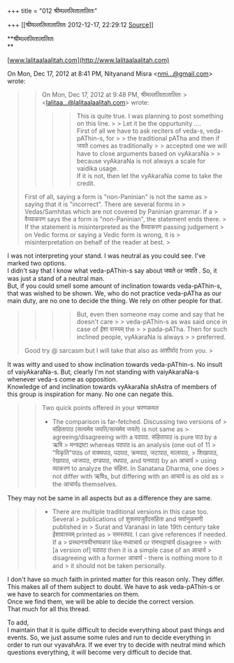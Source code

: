 +++
title = "012 श्रीमल्ललितालालितः"

+++
[[श्रीमल्ललितालालितः	2012-12-17, 22:29:12 [Source](https://groups.google.com/g/bvparishat/c/aND6eGEixaM)]]



**श्रीमल्ललितालालितः  
**

[www.lalitaalaalitah.com](http://www.lalitaalaalitah.com)

  
  
  

On Mon, Dec 17, 2012 at 8:41 PM, Nityanand Misra \<[nmi...@gmail.com]()\> wrote:  

> 
> >   
> > 
> > On Mon, Dec 17, 2012 at 9:48 PM, श्रीमल्ललितालालितः > \<[lalitaa...@lalitaalaalitah.com]()\> wrote:  
> > > 
> > > > This is quite true. I was planning to post something on this line. > > Let it be the oppurtunity ....  
> > First of all we have to ask reciters of veda-s, veda-pAThin-s, for > > the traditional pATha and then if जयते comes as traditionally > > accepted one we will have to close arguments based on vyAkaraNa > > because vyAkaraNa is not always a scale for vaidika usage.  
> > If it is not, then let the vyAkaraNa come to take the credit.  
> >   
> > > > 
> > 
> > 
> >   
> First of all, saying a form is "non-Paninian" is not the same as > saying that it is "incorrect". There are several forms in > Vedas/Samhitas which are not covered by Paninian grammar. If a > वैय्याकरण says the a form is "non-Paninian", the statement ends there. > If the statement is misinterpreted as the वैय्याकरण passing judgement > on Vedic forms or saying a Vedic form is wrong, it is > misinterpretation on behalf of the reader at best. >
> 
> > 

  
I was not interpreting your stand. I was neutral as you could see. I've marked two options.  
I didn't say that I know what veda-pAThin-s say about जयते or जयति . So, it was just a stand of a neutral man.  
But, if you could smell some amount of inclination towards veda-pAThin-s, that was wished to be shown. We, who do not practice veda-pATha as our main duty, are no one to decide the thing. We rely on other people for that.  
  

> 
> > 
> > 
> > 
> > > 
> > > > But, even then someone may come and say that he doesn't care > > veda-pAThin-s as was said once in case of ईशा वास्यम् the > > pada-pATha. Then for such inclined people, vyAkaraNa is always > > preferred.  
> >   
> > > > 
> > 
> > 
> >   
> Good try @ sarcasm but I will take that also as आशीर्वाद from you. >
> 
> > 

  
It was witty and used to show inclination towards veda-pAThin-s. No insult of vaiyAkaraNa-s. But, clearly I'm not standing with vaiyAkaraNa-s whenever veda-s come as opposition.  
Knowledge of and inclination towards vyAkaraNa shAstra of members of this group is inspiration for many. No one can negate this.  
  
  

> 
> > 
> > Two quick points offered in your चरणकमल  
> > -   The comparison is far-fetched. Discussing two versions of >     संहितापाठ (सत्यमेव जयति/सत्यमेव जयते) is not same as >     agreeing/disagreeing with a पदपाठ. संहितापाठ is pure पाठ by a ऋषि >     मन्त्रद्रष्टा whereas पदपाठ is an analysis (one out of 11 >     "विकृति"पाठs of वाक्यपाठ, पदपाठ, क्रमपाठ, जटापाठ, मालापाठ, >     शिखापाठ, रेखापाठ, ध्वजपाठ, दण्डपाठ, रथपाठ, and घनपाठ) by an आचार्य >     using व्याकरण to analyze the संहिता. In Sanatana Dharma, one does >     not differ with ऋषिs, but differing with an आचार्य is as old as >     the आचार्यs themselves.  
> > 
> > 

They may not be same in all aspects but as a difference they are same.  
  

> 
> > 
> > -   There are multiple traditional versions in this case too. Several >     publications of शुक्लयजुर्वेदसंहिता and सर्वानुकमणी published in >     Surat and Varanasi in late 19th century take ईशावास्यम् printed as >     समस्तपद. I can give references if needed. If a >     प्रस्थानत्रयीभाष्यकार like मध्वाचार्य or रामभद्राचार्य disagree >     with \[a version of\] पदपाठ then it is a simple case of an आचार्य >     disagreeing with a former आचार्य - there is nothing more to it and >     it should not be taken personally.  
> > 
> > 

I don't have so much faith in printed matter for this reason only. They differ. This makes all of them subject to doubt. We have to ask veda-pAThin-s or we have to search for commentaries on them.  
Once we find them, we will be able to decide the correct version.  
That much for all this thread.  
  
To add,  
I maintain that it is quite difficult to decide everything about past things and events. So, we just assume some rules and run to decide everything in order to run our vyavahAra. If we ever try to decide with neutral mind which questions everything, it will become very difficult to decide that.  

